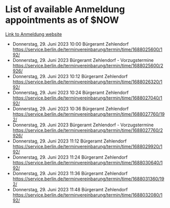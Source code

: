 # List of available Anmeldung appointments as of $NOW
[Link to Anmeldung website](https://service.berlin.de/terminvereinbarung/termin/tag.php?termin=1&anliegen[]=120686&dienstleisterlist=122210,122217,327316,122219,327312,122227,327314,122231,327346,122243,327348,122254,122252,329742,122260,329745,122262,329748,122271,327278,122273,327274,122277,327276,330436,122280,327294,122282,327290,122284,327292,122291,327270,122285,327266,122286,327264,122296,327268,150230,329760,122297,327286,122294,327284,122312,329763,122314,329775,122304,327330,122311,327334,122309,327332,317869,122281,327352,122279,329772,122283,122276,327324,122274,327326,122267,329766,122246,327318,122251,327320,122257,327322,122208,327298,122226,327300&herkunft=http%3A%2F%2Fservice.berlin.de%2Fdienstleistung%2F120686%2F)
- Donnerstag, 29. Juni 2023 10:00 Bürgeramt Zehlendorf https://service.berlin.de/terminvereinbarung/termin/time/1688025600/192/
- Donnerstag, 29. Juni 2023  Bürgeramt Zehlendorf - Vorzugstermine https://service.berlin.de/terminvereinbarung/termin/time/1688025600/2926/
- Donnerstag, 29. Juni 2023 10:12 Bürgeramt Zehlendorf https://service.berlin.de/terminvereinbarung/termin/time/1688026320/192/
- Donnerstag, 29. Juni 2023 10:24 Bürgeramt Zehlendorf https://service.berlin.de/terminvereinbarung/termin/time/1688027040/192/
- Donnerstag, 29. Juni 2023 10:36 Bürgeramt Zehlendorf https://service.berlin.de/terminvereinbarung/termin/time/1688027760/192/
- Donnerstag, 29. Juni 2023  Bürgeramt Zehlendorf - Vorzugstermine https://service.berlin.de/terminvereinbarung/termin/time/1688027760/2926/
- Donnerstag, 29. Juni 2023 11:12 Bürgeramt Zehlendorf https://service.berlin.de/terminvereinbarung/termin/time/1688029920/192/
- Donnerstag, 29. Juni 2023 11:24 Bürgeramt Zehlendorf https://service.berlin.de/terminvereinbarung/termin/time/1688030640/192/
- Donnerstag, 29. Juni 2023 11:36 Bürgeramt Zehlendorf https://service.berlin.de/terminvereinbarung/termin/time/1688031360/192/
- Donnerstag, 29. Juni 2023 11:48 Bürgeramt Zehlendorf https://service.berlin.de/terminvereinbarung/termin/time/1688032080/192/

